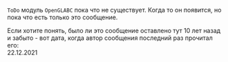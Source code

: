 


`ToDo` модуль `OpenGLABC` пока что не существует. Когда то он появится, но пока что есть только это сообщение.

Если хотите понять, было ли это сообщение оставлено тут 10 лет назад и забыто - вот дата, когда автор сообщения последний раз прочитал его:\
22.12.2021


